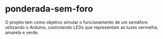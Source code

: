 # ponderada-sem-foro
O projeto tem como objetivo simular o funcionamento de um semáforo utilizando o Arduino, controlando LEDs que representam as luzes vermelha, amarela e verde.

